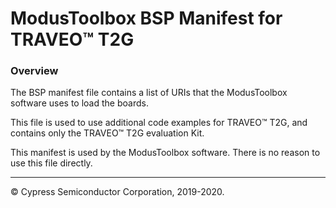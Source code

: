 # ModusToolbox BSP Manifest for TRAVEO™ T2G

### Overview
The BSP manifest file contains a list of URIs that the ModusToolbox software uses to load the boards.

This file is used to use additional code examples for TRAVEO™ T2G, and contains only the TRAVEO™ T2G evaluation Kit.

This manifest is used by the ModusToolbox software. There is no reason to use this file directly.

---
© Cypress Semiconductor Corporation, 2019-2020.
